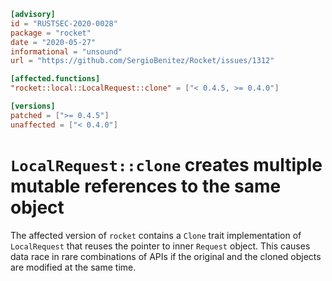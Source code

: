 ```toml
[advisory]
id = "RUSTSEC-2020-0028"
package = "rocket"
date = "2020-05-27"
informational = "unsound"
url = "https://github.com/SergioBenitez/Rocket/issues/1312"

[affected.functions]
"rocket::local::LocalRequest::clone" = ["< 0.4.5, >= 0.4.0"]

[versions]
patched = [">= 0.4.5"]
unaffected = ["< 0.4.0"]
```

# `LocalRequest::clone` creates multiple mutable references to the same object

The affected version of `rocket` contains a `Clone` trait implementation of
`LocalRequest` that reuses the pointer to inner `Request` object.
This causes data race in rare combinations of APIs if the original and the
cloned objects are modified at the same time.

